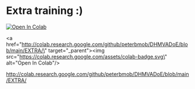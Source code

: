 # Extra training :) 

<a href="https://colab.research.google.com/github/peterbmob/DHMVADoE/blob/main/Laborations/Getting_started_with_python.ipynb" target="_parent"><img src="https://colab.research.google.com/assets/colab-badge.svg" alt="Open In Colab"/></a>

<a href=\"http://colab.research.google.com/github/peterbmob/DHMVADoE/blob/main/EXTRA/\" target=\"_parent\"><img src=\"https://colab.research.google.com/assets/colab-badge.svg\" alt=\"Open In Colab\"/></a>


http://colab.research.google.com/github/peterbmob/DHMVADoE/blob/main/EXTRA/
